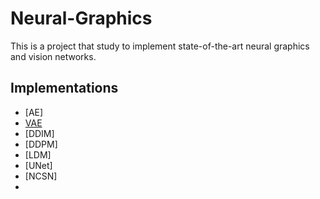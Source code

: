 # Neural-Graphics
This is a project that study to implement state-of-the-art neural graphics and vision networks.  

## Implementations
- [AE]
- [VAE](https://arxiv.org/abs/1312.6114)
- [DDIM]
- [DDPM]
- [LDM]
- [UNet]
- [NCSN]
- 

